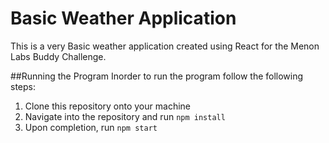 # Basic Weather Application
This is a very Basic weather application created using React for the Menon Labs Buddy Challenge.

##Running the Program
Inorder to run the program follow the following steps:
1. Clone this repository onto your machine
2. Navigate into the repository and run `npm install`
3. Upon completion, run `npm start`
